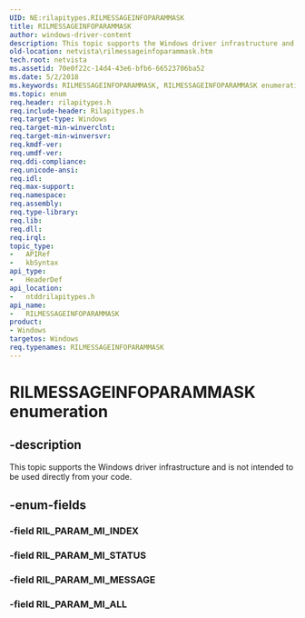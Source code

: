 ```yaml
---
UID: NE:rilapitypes.RILMESSAGEINFOPARAMMASK
title: RILMESSAGEINFOPARAMMASK
author: windows-driver-content
description: This topic supports the Windows driver infrastructure and is not intended to be used directly from your code.
old-location: netvista\rilmessageinfoparammask.htm
tech.root: netvista
ms.assetid: 70e0f22c-14d4-43e6-bfb6-66523706ba52
ms.date: 5/2/2018
ms.keywords: RILMESSAGEINFOPARAMMASK, RILMESSAGEINFOPARAMMASK enumeration [Network Drivers Starting with Windows Vista], RIL_PARAM_MI_ALL, RIL_PARAM_MI_MESSAGE, RIL_PARAM_MI_STATUS, netvista.rilmessageinfoparammask, ntddrilapitypes/RILMESSAGEINFOPARAMMASK, ntddrilapitypes/RIL_PARAM_MI_ALL, ntddrilapitypes/RIL_PARAM_MI_MESSAGE, ntddrilapitypes/RIL_PARAM_MI_STATUS
ms.topic: enum
req.header: rilapitypes.h
req.include-header: Rilapitypes.h
req.target-type: Windows
req.target-min-winverclnt: 
req.target-min-winversvr: 
req.kmdf-ver: 
req.umdf-ver: 
req.ddi-compliance: 
req.unicode-ansi: 
req.idl: 
req.max-support: 
req.namespace: 
req.assembly: 
req.type-library: 
req.lib: 
req.dll: 
req.irql: 
topic_type:
-	APIRef
-	kbSyntax
api_type:
-	HeaderDef
api_location:
-	ntddrilapitypes.h
api_name:
-	RILMESSAGEINFOPARAMMASK
product:
- Windows
targetos: Windows
req.typenames: RILMESSAGEINFOPARAMMASK
---
```


# RILMESSAGEINFOPARAMMASK enumeration


## -description


This topic supports the Windows driver infrastructure and is not intended to be used directly from your code.


## -enum-fields




### -field RIL_PARAM_MI_INDEX


### -field RIL_PARAM_MI_STATUS


### -field RIL_PARAM_MI_MESSAGE


### -field RIL_PARAM_MI_ALL

